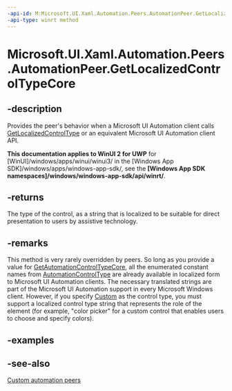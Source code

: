 ```yaml
---
-api-id: M:Microsoft.UI.Xaml.Automation.Peers.AutomationPeer.GetLocalizedControlTypeCore
-api-type: winrt method
---
```


<!-- Method syntax
virtual protected string GetLocalizedControlTypeCore()
-->

# Microsoft.UI.Xaml.Automation.Peers.AutomationPeer.GetLocalizedControlTypeCore

## -description
Provides the peer's behavior when a Microsoft UI Automation client calls [GetLocalizedControlType](automationpeer_getlocalizedcontroltype_677460473.md) or an equivalent Microsoft UI Automation client API.

**This documentation applies to WinUI 2 for UWP** for [WinUI]/windows/apps/winui/winui3/ in the [Windows App SDK]/windows/apps/windows-app-sdk/, see the **[Windows App SDK namespaces]/windows/windows-app-sdk/api/winrt/**.

## -returns
The type of the control, as a string that is localized to be suitable for direct presentation to users by assistive technology.

## -remarks
This method is very rarely overridden by peers. So long as you provide a value for [GetAutomationControlTypeCore](automationpeer_getautomationcontroltypecore_1718556232.md), all the enumerated constant names from [AutomationControlType](automationcontroltype.md) are already available in localized form to Microsoft UI Automation clients. The necessary translated strings are part of the Microsoft UI Automation support in every Microsoft Windows client. However, if you specify [Custom](automationcontroltype.md) as the control type, you must support a localized control type string that represents the role of the element (for example, "color picker" for a custom control that enables users to choose and specify colors).

## -examples

## -see-also
[Custom automation peers](/windows/uwp/accessibility/custom-automation-peers)

